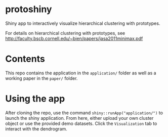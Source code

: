 # protoshiny
Shiny app to interactively visualize hierarchical clustering with prototypes.

For details on hierarchical clustering with prototypes, see http://faculty.bscb.cornell.edu/~bien/papers/jasa2011minimax.pdf  

# Contents

This repo contains the application in the `application/` folder as well as a working paper in the `paper/` folder.

# Using the app

After cloning the repo, use the command `shiny::runApp("application/")` to launch the shiny application. From here, either upload your own cluster object or use the provided demo datasets. Click the `Visualization` tab to interact with the dendrogram.



